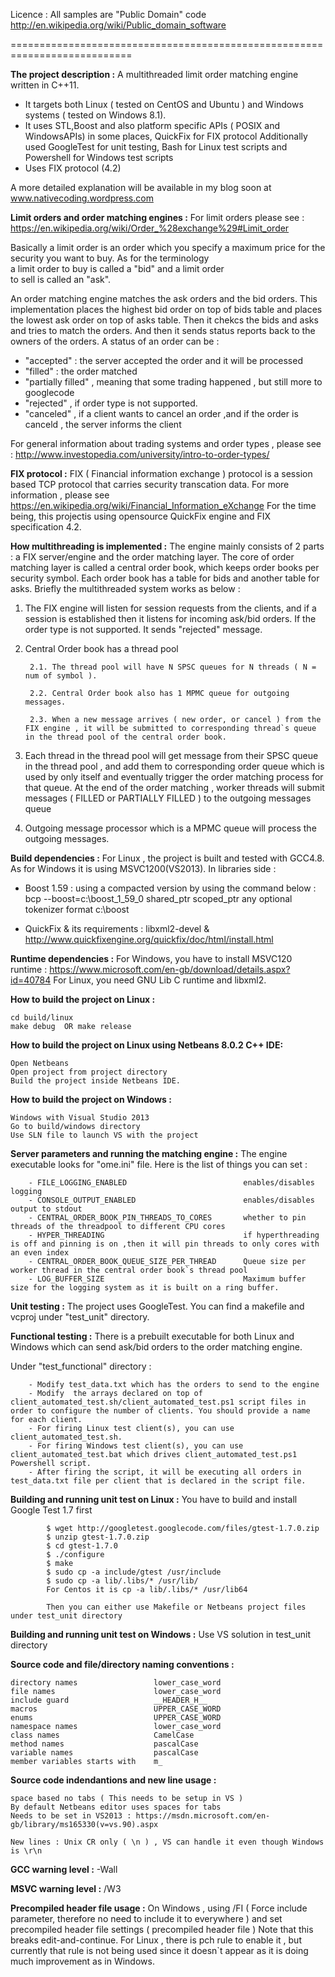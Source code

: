 Licence : All samples are "Public Domain" code 
http://en.wikipedia.org/wiki/Public_domain_software

===========================================================================
			
**The project description :** A multithreaded limit order matching engine written in C++11. 
- It targets both Linux ( tested on CentOS and Ubuntu ) and Windows systems ( tested on Windows 8.1).
- It uses STL,Boost and also platform specific APIs ( POSIX and WindowsAPIs) in some places, QuickFix for FIX protocol 
  Additionally used GoogleTest for unit testing, Bash for Linux test scripts and Powershell for Windows test scripts
- Uses FIX protocol (4.2)

A more detailed explanation will be available in my blog soon at www.nativecoding.wordpress.com
						
**Limit orders and order matching engines :** For limit orders please see : https://en.wikipedia.org/wiki/Order_%28exchange%29#Limit_order

Basically a limit order is an order which you specify a maximum price for the security you want to buy. 
As for the terminology a limit order to buy is called a "bid" and a limit order to sell is called an "ask".

An order matching engine matches the ask orders and the bid orders. This implementation places the highest bid order on
top of bids table and places the lowest ask order on top of asks table. Then it chekcs the bids and asks and tries to 
match the orders. And then it sends status reports back to the owners of the orders. A status of an order can be :

- "accepted" : the server accepted the order and it will be processed
- "filled" : the order matched
- "partially filled" , meaning that some trading happened , but still more to googlecode
- "rejected" , if order type is not supported.
- "canceled" , if a client wants to cancel an order ,and if the order is canceld , the server informs the client

For general information about trading systems and order types , please see :
http://www.investopedia.com/university/intro-to-order-types/

**FIX protocol :** FIX ( Financial information exchange ) protocol is a session based TCP protocol that carries security transcation data.
For more information , please see https://en.wikipedia.org/wiki/Financial_Information_eXchange
For the time being, this projectis using opensource QuickFix engine and FIX specification 4.2.
	
**How multithreading is implemented :** The engine mainly consists of 2 parts : a FIX server/engine and the order matching layer.
The core of order matching layer is called a central order book, which keeps order books per security symbol.
Each order book has a table for bids and another table for asks. Briefly the multithreaded system works as below :

1. The FIX engine will listen for session requests from the clients, and if a session is established
then it listens for incoming ask/bid orders. If the order type is not supported. It sends "rejected" message.
	
2. Central Order book has a thread pool

		2.1. The thread pool will have N SPSC queues for N threads ( N = num of symbol ).
		
		2.2. Central Order book also has 1 MPMC queue for outgoing messages.
		
		2.3. When a new message arrives ( new order, or cancel ) from the FIX engine , it will be submitted to corresponding thread`s queue in the thread pool of the central order book.
		
3. Each thread in the thread pool will get message from their SPSC queue in the thread pool , and add them to corresponding order queue which is used by only itself
and eventually trigger the order matching process for that queue. At the end of the order matching , worker threads will submit messages ( FILLED or PARTIALLY FILLED ) to the outgoing messages queue 

4. Outgoing message processor which is a MPMC queue will process the outgoing messages.

**Build dependencies :** For Linux , the project is built and tested with GCC4.8. As for Windows it is using MSVC1200(VS2013). In libraries side :

- Boost 1.59 : using a compacted version by using the command below :
				bcp --boost=c:\boost_1_59_0 shared_ptr scoped_ptr any optional tokenizer format c:\boost
						
- QuickFix & its requirements : libxml2-devel & http://www.quickfixengine.org/quickfix/doc/html/install.html

**Runtime dependencies :** For Windows, you have to install MSVC120 runtime : https://www.microsoft.com/en-gb/download/details.aspx?id=40784
For Linux, you need GNU Lib C runtime and libxml2.
			
**How to build the project on Linux :**
	
	cd build/linux
	make debug  OR make release

**How to build the project on Linux using Netbeans 8.0.2 C++ IDE:**

	Open Netbeans
	Open project from project directory
	Build the project inside Netbeans IDE.

**How to build the project on Windows  :**
	
	Windows with Visual Studio 2013
	Go to build/windows directory
	Use SLN file to launch VS with the project

**Server parameters and running the matching engine :** The engine executable looks for "ome.ini" file. Here is the list of things you can set :

		- FILE_LOGGING_ENABLED							enables/disables logging
		- CONSOLE_OUTPUT_ENABLED						enables/disables output to stdout
		- CENTRAL_ORDER_BOOK_PIN_THREADS_TO_CORES		whether to pin threads of the threadpool to different CPU cores
		- HYPER_THREADING								if hyperthreading is off and pinning is on ,then it will pin threads to only cores with an even index
		- CENTRAL_ORDER_BOOK_QUEUE_SIZE_PER_THREAD		Queue size per worker thread in the central order book`s thread pool
		- LOG_BUFFER_SIZE								Maximum buffer size for the logging system as it is built on a ring buffer.


**Unit testing :** The project uses GoogleTest. You can find a makefile and vcproj under "test_unit" directory.

**Functional testing :** There is a prebuilt executable for both Linux and Windows which can send ask/bid orders to the order matching engine.
   
   Under "test_functional" directory :
   
		- Modify test_data.txt which has the orders to send to the engine
		- Modify  the arrays declared on top of client_automated_test.sh/client_automated_test.ps1 script files in order to configure the number of clients. You should provide a name for each client.
		- For firing Linux test client(s), you can use client_automated_test.sh.
		- For firing Windows test client(s), you can use client_automated_test.bat which drives client_automated_test.ps1 Powershell script.
		- After firing the script, it will be executing all orders in test_data.txt file per client that is declared in the script file.
	
**Building and running unit test on Linux :** You have to build and install Google Test 1.7 first

			$ wget http://googletest.googlecode.com/files/gtest-1.7.0.zip
			$ unzip gtest-1.7.0.zip
			$ cd gtest-1.7.0
			$ ./configure
			$ make
			$ sudo cp -a include/gtest /usr/include
			$ sudo cp -a lib/.libs/* /usr/lib/
			For Centos it is cp -a lib/.libs/* /usr/lib64
			
			Then you can either use Makefile or Netbeans project files under test_unit directory

**Building and running unit test on Windows :** Use VS solution in test_unit directory

**Source code and file/directory naming conventions :**
	
	directory names					lower_case_word
	file names 						lower_case_word
	include guard 					__HEADER_H__
	macros							UPPER_CASE_WORD
	enums							UPPER_CASE_WORD
	namespace names 				lower_case_word
	class names 					CamelCase
	method names 					pascalCase
	variable names					pascalCase
	member variables starts with	m_

**Source code indendantions and new line usage :**
	
	space based no tabs ( This needs to be setup in VS )
	By default Netbeans editor uses spaces for tabs
	Needs to be set in VS2013 : https://msdn.microsoft.com/en-gb/library/ms165330(v=vs.90).aspx
	
	New lines : Unix CR only ( \n ) , VS can handle it even though Windows is \r\n

**GCC warning level :** -Wall

**MSVC warning level :** /W3
		
**Precompiled header file usage :** On Windows , using /FI ( Force include parameter, therefore no need to include it to everywhere ) and set precompiled header file settings ( precompiled header file ) Note that this breaks edit-and-continue.
For Linux , there is pch rule to enable it , but currently that rule is not being used since it doesn`t appear as it is doing much improvement as in Windows.